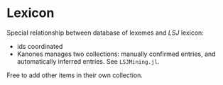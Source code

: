 # Lexicon


Special relationship between database of lexemes and *LSJ* lexicon:

- ids coordinated
- Kanones manages two collections: manually confirmed entries, and automatically inferred entries.  See `LSJMining.jl`.

Free to add other items in their own collection.